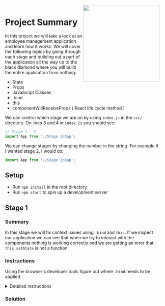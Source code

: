 <img src="https://devmounta.in/img/logowhiteblue.png" width="250" align="right">

# Project Summary

In this project we will take a look at an employee management application and learn how it works. We will cover the following topics by going through each stage and building out a part of the application all the way up to the black diamond where you will build the entire application from nothing: 

* State
* Props
* JavaScript Classes
* .bind
* this
* componentWillReceiveProps ( React life cycle method )

We can control which stage we are on by using `index.js` in the `src/` directory. On lines 3 and 4 in `index.js` you should see:

```js
// Stage 1 - 5
import App from './Stage 1/App';
```

We can change stages by changing the number in the string. For example if I wanted stage 2, I would do: 

```js
import App from './Stage 2/App';
```

## Setup

* Run `npm install` in the root directory
* Run `npm start` to spin up a development server

## Stage 1

### Summary

In this stage we will fix context issues using `.bind` and `this`. If we inspect our application we can see that when we try to interact with the components nothing is working correctly and we are getting an error that `this.setState` is not a function.

### Instructions

Using the browser's developer tools figure out where `.bind` needs to be applied.

<details>

<summary> Detailed Instructions </summary>

<br />

The first error that you should encounter is when clicking on an employee. This error is happening when the `selectEmployee` method on `App` gets called from the `employeeList` component. What's happening here? We're losing our context of `this`. 

First let's cover the data flow to figure out why our context is getting lost. Inside of `App.js` we can see on line 37 we are rendering in our `EmployeeList` component with two props. One of those props being our `selectEmployee` method on `App`. This means that inside of the `employeeList` component it can access the method through `this.props.selectEmployee`. We are then using the `selectEmployee` prop on line 13 in `EmployeeList` in combination with an `onClick` event. 

Because of this current setup when the `selectEmployee` method gets called from `employeeList` `this` does not refer to the `App` class which has a `setState` method. `this` refers to the props on the `EmployeeList` component. We can prove that by adding a `console.log(this)` before `this.setState({})` gets called in the `selectEmployee` method. The log should look similiar to:

```js
{
  employees: [],
  selectEmployee: function
}
```

So if the `App` component has the method of `setState` how can we keep our context of `this` when calling the method in `EmployeeList`? We can `bind` it when the context of `this` equals the `App` component. In `App.js` when we render the `EmployeeList` component we can modify the prop `selectEmployee` to `this.selectEmployee.bind(this)`. Now our `selectEmployee` method should be working properly and updating the `EmployeeEditor` component on the right.

<details>

<summary> <code> App.js </code> </summary>

```jsx
import React, { Component } from 'react';
import './App.css';

import Employee from './models/Employee';

import Header from './components/Header/Header';
import EmployeeList from './components/EmployeeList/EmployeeList';
import EmployeeEditor from './components/EmployeeEditor/EmployeeEditor';

class App extends Component {
  constructor() {
    super();
    this.state = {
      employees: [ new Employee(0, 'James Bob', 3863089275, 'Baller'), new Employee(1, 'Smith John', 383492342, 'Ballerrrr') ],
      selectedEmployee: null
    };
  }

  selectEmployee(employee) {
    this.setState({ selectedEmployee: employee });
  }

  refresh() {
    this.setState(this.state);
  }

  render() {
    return (
      <div id="app">
        <Header />
        <div id="main-container">
          <EmployeeList employees={this.state.employees} selectEmployee={ this.selectEmployee.bind(this) } test="this is a test" />
          <EmployeeEditor selected={this.state.selectedEmployee} refreshList={ this.refresh } />
        </div>
      </div>
    )
  }
}

export default App;
```

</details>

</details>

### Solution